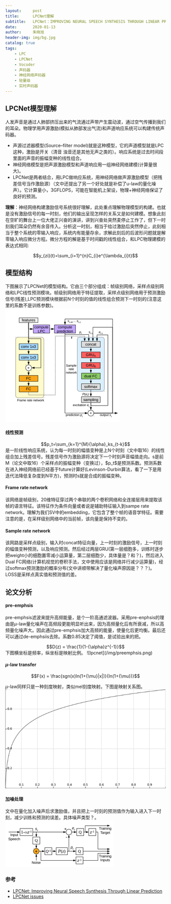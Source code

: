```yaml
---
layout:     post
title:      LPCNet理解
subtitle:   LPCNet：IMPROVING NEURAL SPEECH SYNTHESIS THROUGH LINEAR PREDICTION
date:       2020-01-13
author:     朱晓旭
header-img: img/bg.jpg
catalog: true
tags:
    - LPC
    - LPCNet
    - Vocoder
    - 声码器
    - 神经网络声码器
    - 轻量级
    - 实时声码器	
---
```



## LPCNet模型理解

人发声音是通过人肺部挤压出来的气流通过声带产生震动波，通过空气传播到我们的耳朵。物理学用声源激励(模拟从肺部发出气流)和声道响应系统可以构建传统声码器。  
- 声源过滤器模型(Source–filter model)就是这种模型，它的声道模型就是LPC这种，激励是开关（清音 浊音还是其他无声之类的）。响应系统是过去时间段里面的声音的振幅变种的线性组合。  
- 神经网络模型是把声源激励模型和声道响应用一组神经网络建模(计算量很大)。  
- LPCNet是两者结合，用LPC做响应系统，用神经网络做声源激励模型（把残差信号当作激励源）（文中还提出了另一个好处就是补偿了u-law的量化噪声）。它计算量小，3GFLOPS，可能在智能机上架设，物理+神经网络保证了良好的预测。  

**理解**：神经网络构建激励信号系统很好理解，此处重点理解物理模型的构建。也就是没有激励信号的每一时刻，他们的输出呈现怎样的关系又是如何建模。想象此刻在空旷的舞台上一位大佬正兴奋的演讲，讲到兴奋处突然麦停止工作了，但下一时刻我们耳朵仍然有余音传入。分析这一时刻，相当于给过激励后突然停止，此刻相当于整个系统的零输入响应，系统内有能量存余，求解此刻后的后波形问题就是解零输入响应微分方程。微分方程的解是基于时间戳的线性组合，和LPC物理建模的表达式相同:  
<center>$$y_{zi}(t)=\sum_{i=1}^{n}C_{i}e^{\lambda_{i}t}$$</center>

## 模型结构
下图展示了LPCNet的模型结构。它由三个部分组成：帧级别网络，采样点级别网络和LPC线性预测模块。帧级别网络用于特征提取，采样点级别网络用于预测激励信号(残差),LPC预测模块根据前N个时刻的值的线性组合预测下一时刻的(注意这里的系数不是训练参数)。
![lpcnet](/img/lpcnet.png)

#### 线性预测
<center>$$p_t=\sum_{k=1}^{M}{\alpha}_ks_{t-k}$$</center>
是一阶线性响应系统，认为每一时刻的幅值变种是上N个时刻（文中取16）的线性组合加上残差信号。残差信号作为激励源将决定下一个时刻声音幅值走向。s是前M（论文中取16）个采样点的振幅变种（变换过），$p_t$是预测系数。预测系数在进入神经网络前已经基于future计算好(Levinson-Durbin算法，看了一下是用迭代法降低复杂度到N平方)，预测时s就是合成的振幅变种。

#### Frame rate network
该网络是帧级别，20维特征穿过两个串联的两个卷积网络和全连接层用来提取该帧的语言特征。该特征作为条件向量或者说是辅助特征输入到sampe rate network。理解为我们SV中的embedding，它包含了整个帧的语音学特征。需要注意的是，在采样级别网络中的当前帧，该向量是保持不变的。

#### Sample rate network
该网路是采样点级别，输入时concat特征向量，上一时刻的激励信号，上一时刻的幅值变种预测，以及响应预测。然后经过两层GRU(第一层细胞多，训练时逐步把weight小的细胞置零减小运算量，第二层细胞少，具体量是？和？)，然后进入Dual FC网络(计算机视觉的卷积手法，文中使用应该是网络并行减少运算量)，经过softmax预测激励的概率分布(文中讲顺带解决了量化噪声原因是？？？)。LOSS是采样点真实值和预测值的差。


## 论文分析
#### pre-emphsis
pre-emphsis滤波来提升高频能量，是个一阶高通滤波器。采用pre-enphsis的理由是$\mu$-law量化噪声在高频段更能明显听出来，因为高频量化后有所衰减，所以高频量化噪声大。因此通过pre-emphsis加大高频的能量，使量化后更均衡。最后还可以通过de-emphsiis去除。系数0.85决定了阈值，是试验出来的把。
<center>$$D(z) = \frac{1}{1-{\alpha}z^{-1}}$$</center>
下图横坐标是频率，纵坐标是映射比例。  
![lpcnet](/img/preemphsis.png)

#### $\mu$-law transfer
<center>$$F(x) = \frac{sgn(x)ln(1+{\mu}|x|)}{ln(1+{\mu})}$$</center>

$\mu$-law同样只是一种刻度映射，类似mel刻度映射。下图是映射关系图。
![lpcnet](/img/u_law.png)

#### 加噪处理
文中在量化加入噪声后求激励值，并且把上一时刻的预测值作为输入进入下一时刻，减少训练和预测的误差。具体噪声类型？。
![lpcnet](/img/lpcnet_noise.png)





### 参考

- [LPCNet: Improving Neural Speech Synthesis Through Linear Prediction](https://arxiv.org/pdf/1810.11846.pdf)
- [LPCNet issues](https://github.com/mozilla/LPCNet/issues/4#issuecomment-440994845)





